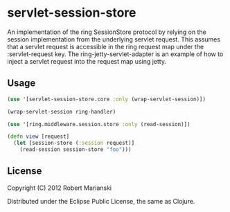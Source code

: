 # servlet-session-store

An implementation of the ring SessionStore protocol by relying on the
session implementation from the underlying servlet request. This
assumes that a servlet request is accessible in the ring request map
under the :servlet-request key. The ring-jetty-servlet-adapter is an
example of how to inject a servlet request into the request map using
jetty.

## Usage

```clj
(use '[servlet-session-store.core :only (wrap-servlet-session)])

(wrap-servlet-session ring-handler)

(use '[ring.middleware.session.store :only (read-session)])

(defn view [request]
  (let [session-store (:session request)]
    (read-session session-store "foo")))
```

## License

Copyright (C) 2012 Robert Marianski

Distributed under the Eclipse Public License, the same as Clojure.
